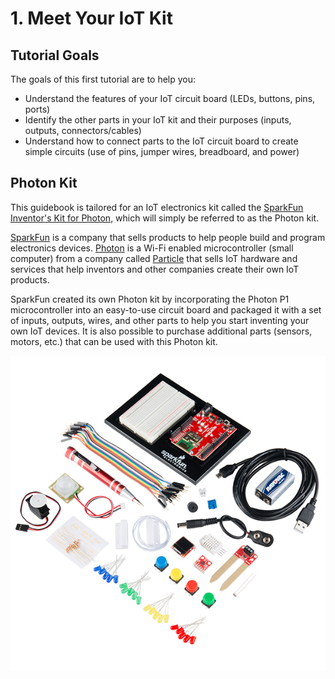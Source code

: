 # 1. Meet Your IoT Kit

## Tutorial Goals

The goals of this first tutorial are to help you:

* Understand the features of your IoT circuit board \(LEDs, buttons, pins, ports\)
* Identify the other parts in your IoT kit and their purposes \(inputs, outputs, connectors/cables\)
* Understand how to connect parts to the IoT circuit board to create simple circuits \(use of pins, jumper wires, breadboard, and power\)

## Photon Kit

This guidebook is tailored for an IoT electronics kit called the [SparkFun Inventor's Kit for Photon](https://www.sparkfun.com/products/13320), which will simply be referred to as the Photon kit.

[SparkFun](https://www.sparkfun.com/) is a company that sells products to help people build and program electronics devices. [Photon](https://www.particle.io/products/hardware/photon-wifi) is a Wi-Fi enabled microcontroller \(small computer\) from a company called [Particle](https://www.particle.io/) that sells IoT hardware and services that help inventors and other companies create their own IoT products.

SparkFun created its own Photon kit by incorporating the Photon P1 microcontroller into an easy-to-use circuit board and packaged it with a set of inputs, outputs, wires, and other parts to help you start inventing your own IoT devices. It is also possible to purchase additional parts \(sensors, motors, etc.\) that can be used with this Photon kit.

![SparkFun Inventor&apos;s Kit for Photon](../.gitbook/assets/sparkfun-photon-kit.jpg)

